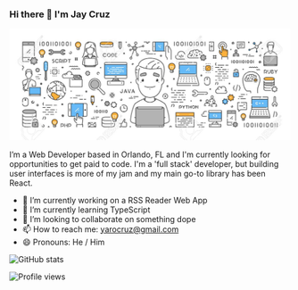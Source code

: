### Hi there 👋  I'm Jay Cruz
![](https://github.com/yarocruz/fundamentals/blob/master/assets/images/banner.jpg)

I’m a Web Developer based in Orlando, FL and I'm currently looking for opportunities to get paid to code. I'm a 'full stack' developer, but building user interfaces is more of my jam and my main go-to library has been React. 

- 🔭  I’m currently working on a RSS Reader Web App 
- 🌱  I’m currently learning TypeScript 
- 👯  I’m looking to collaborate on something dope 
- 📫  How to reach me: yarocruz@gmail.com 
- 😄  Pronouns: He / Him  

![GitHub stats](https://github-readme-stats.vercel.app/api?username=yarocruz&show_icons=true)  

![Profile views](https://gpvc.arturio.dev/yarocruz)  
